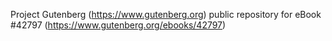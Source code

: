 Project Gutenberg (https://www.gutenberg.org) public repository for eBook #42797 (https://www.gutenberg.org/ebooks/42797)
